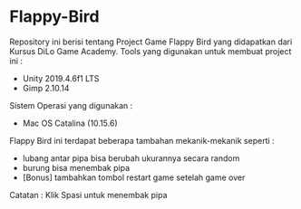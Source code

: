# Flappy-Bird

Repository ini berisi tentang Project Game Flappy Bird yang didapatkan dari Kursus DiLo Game Academy.
Tools yang digunakan untuk membuat project ini :
- Unity 2019.4.6f1 LTS
- Gimp 2.10.14

Sistem Operasi yang digunakan :
- Mac OS Catalina (10.15.6)

Flappy Bird ini terdapat beberapa tambahan mekanik-mekanik seperti :
- lubang antar pipa bisa berubah ukurannya secara random
- burung bisa menembak pipa
- [Bonus] tambahkan tombol restart game setelah game over

Catatan : Klik Spasi untuk menembak pipa
